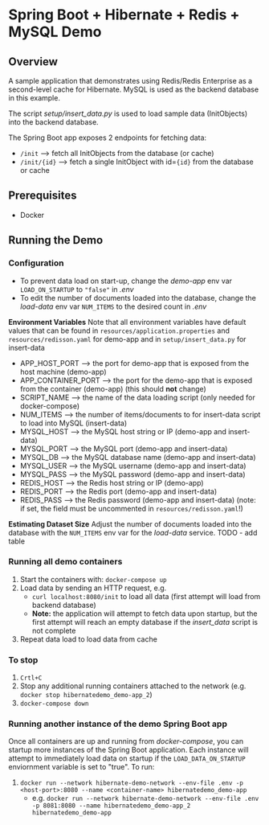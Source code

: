 # Spring Boot + Hibernate + Redis + MySQL Demo

## Overview
A sample application that demonstrates using Redis/Redis Enterprise as a second-level cache for Hibernate.
MySQL is used as the backend database in this example.

The script _setup/insert_data.py_ is used to load sample data (InitObjects) into the backend database. 

The Spring Boot app exposes 2 endpoints for fetching data:
- `/init` --> fetch all InitObjects from the database (or cache)
- `/init/{id}` --> fetch a single InitObject with id=`{id}` from the database or cache

## Prerequisites
- Docker

## Running the Demo
### Configuration
- To prevent data load on start-up, change the *demo-app* env var `LOAD_ON_STARTUP` to `"false"` in *.env*
- To edit the number of documents loaded into the database, change the *load-data* env var `NUM_ITEMS` to the desired count in *.env*

**Environment Variables**
Note that all environment variables have default values that can be found in `resources/application.properties` and `resources/redisson.yaml` for demo-app and in `setup/insert_data.py` for insert-data

- APP_HOST_PORT      --> the port for demo-app that is exposed from the host machine (demo-app)
- APP_CONTAINER_PORT --> the port for the demo-app that is exposed from the container (demo-app) (this should **not** change)
- SCRIPT_NAME        --> the name of the data loading script (only needed for docker-compose)
- NUM_ITEMS          --> the number of items/documents to for insert-data script to load into MySQL (insert-data)
- MYSQL_HOST         --> the MySQL host string or IP (demo-app and insert-data)
- MYSQL_PORT         --> the MySQL port (demo-app and insert-data)
- MYSQL_DB           --> the MySQL database name (demo-app and insert-data)
- MYSQL_USER         --> the MySQL username (demo-app and insert-data)
- MYSQL_PASS         --> the MySQL password (demo-app and insert-data)
- REDIS_HOST         --> the Redis host string or IP (demo-app)
- REDIS_PORT         --> the Redis port (demo-app and insert-data)
- REDIS_PASS         --> the Redis password (demo-app and insert-data) (note: if set, the field must be uncommented in `resources/redisson.yaml`!)

**Estimating Dataset Size**
Adjust the number of documents loaded into the database with the `NUM_ITEMS` env var for the *load-data* service.
TODO - add table

### Running all demo containers
1. Start the containers with: `docker-compose up`
2. Load data by sending an HTTP request, e.g.
   - `curl localhost:8080/init` to load all data (first attempt will load from backend database)
   - **Note:** the application will attempt to fetch data upon startup, but the first attempt will reach an empty database if the _insert_data_ script is not complete
3. Repeat data load to load data from cache 

### To stop
1. `Crtl+C`
2. Stop any additional running containers attached to the network (e.g. `docker stop hibernatedemo_demo-app_2`)
3. `docker-compose down`

### Running another instance of the demo Spring Boot app
Once all containers are up and running from *docker-compose*, you can startup more instances of the Spring Boot application.
Each instance will attempt to immediately load data on startup if the `LOAD_DATA_ON_STARTUP` enviornment variable is set to "true".
To run:
1. `docker run --network hibernate-demo-network --env-file .env -p <host-port>:8080 --name <container-name> hibernatedemo_demo-app`
    - e.g. `docker run --network hibernate-demo-network --env-file .env -p 8081:8080 --name hibernatedemo_demo-app_2 hibernatedemo_demo-app`


   


